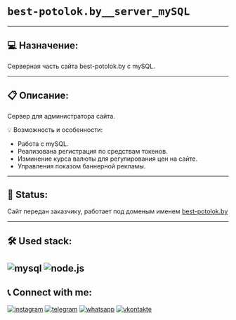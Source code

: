# `best-potolok.by__server_mySQL`

---
## 💻 Назначение:
Серверная часть сайта best-potolok.by с mySQL.

---
## 📋 Описание:

Сервер для администратора сайта.

💡 Возможность и особенности:

- Работа с mySQL.
- Реализована регистрация по средствам токенов.
- Изминение курса валюты для регулирования цен на сайте.
- Управления показом баннерной рекламы.

---
## 📌 Status:
Сайт передан заказчику, работает под доменым именем [best-potolok.by](https://best-potolok.by/)

---
## 🛠 Used stack:
![mysql](https://img.shields.io/badge/mysql-%23E38A08?style=for-the-badge&logo=mysql&logoColor=%23fff)
![node.js](https://img.shields.io/badge/node.js-%238FC708?style=for-the-badge&logo=node.js&logoColor=%23fff)
---
## 📞 Connect with me:
[![instagram](https://img.shields.io/badge/instagram-%23e621d6?style=for-the-badge&logo=instagram&logoColor=%23fff)](https://www.instagram.com/kebikov/)
[![telegram](https://img.shields.io/badge/telegram-%2338ACE2?style=for-the-badge&logo=telegram&logoColor=%23fff)](https://t.me/+375296949843)
[![whatsapp](https://img.shields.io/badge/whatsapp-%2349C859?style=for-the-badge&logo=whatsapp&logoColor=%23fff)](https://call.whatsapp.com/voice/JaIvChKLf5aMvVF51pPuIU)
[![vkontakte](https://img.shields.io/badge/vkontakte-%230077FF?style=for-the-badge&logo=vk&logoColor=%23fff)](https://vk.com/id58859701/)

